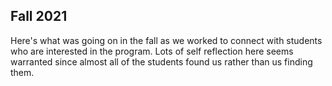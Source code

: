 ## Fall 2021

Here's what was going on in the fall as we worked to connect with students who are interested in the program. Lots of self reflection here seems warranted since almost all of the students found us rather than us finding them.